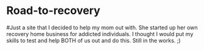 # Road-to-recovery
#Just a site that I decided to help my mom out with. She started up her own recovery home business for addicted individuals. I thought I would put my skills to test and help BOTH of us out and do this. Still in the works. ;)

